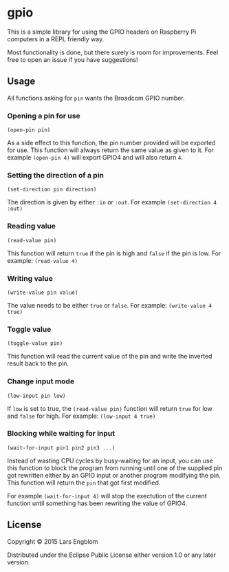 # gpio

This is a simple library for using the GPIO headers on Raspberry Pi computers in a REPL friendly way.

Most functionality is done, but there surely is room for improvements. Feel free to open an issue if you have suggestions!

## Usage

All functions asking for `pin` wants the Broadcom GPIO number.

### Opening a pin for use

````
(open-pin pin)
````

As a side effect to this function, the pin number provided will be exported for use. This function will always return the same value as given to it. For example `(open-pin 4)` will export GPIO4 and will also return `4`.

### Setting the direction of a pin

````
(set-direction pin direction)
````

The direction is given by either `:in` or `:out`. For example `(set-direction 4 :out)`

### Reading value

````
(read-value pin)
````

This function will return `true` if the pin is high and `false` if the pin is low. For example: `(read-value 4)`

### Writing value

````
(write-value pin value)
````

The value needs to be either `true` or `false`. For example: `(write-value 4 true)`

### Toggle value

````
(toggle-value pin)
````

This function will read the current value of the pin and write the inverted result back to the pin.

### Change input mode

````
(low-input pin low)
````

If `low` is set to true, the `(read-value pin)` function will return `true` for low and `false` for high.
For example: `(low-input 4 true)`

### Blocking while waiting for input

````
(wait-for-input pin1 pin2 pin3 ...)
````

Instead of wasting CPU cycles by busy-waiting for an input, you can use this function to block the program from running until one of the supplied pin got rewritten either by an GPIO input or another program modifying the pin. This function will return the `pin` that got first modified.

For example `(wait-for-input 4)` will stop the exectution of the current function until something has been rewriting the value of GPIO4.

## License

Copyright © 2015 Lars Engblom

Distributed under the Eclipse Public License either version 1.0 or any later version.
